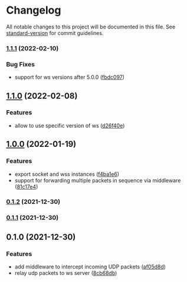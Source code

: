 # Changelog

All notable changes to this project will be documented in this file. See [standard-version](https://github.com/conventional-changelog/standard-version) for commit guidelines.

### [1.1.1](https://github.com/chunkai1312/udp2ws/compare/v1.1.0...v1.1.1) (2022-02-10)


### Bug Fixes

* support for ws versions after 5.0.0 ([fbdc097](https://github.com/chunkai1312/udp2ws/commit/fbdc097d86ed582f7d0d61502a4879604b4f5b4a))

## [1.1.0](https://github.com/chunkai1312/udp2ws/compare/v1.0.0...v1.1.0) (2022-02-08)


### Features

* allow to use specific version of ws ([d26f40e](https://github.com/chunkai1312/udp2ws/commit/d26f40e9c4a9135214ffe83e40c5630b94c8f116))

## [1.0.0](https://github.com/chunkai1312/udp2ws/compare/v0.1.2...v1.0.0) (2022-01-19)


### Features

* export socket and wss instances ([f4ba1e6](https://github.com/chunkai1312/udp2ws/commit/f4ba1e604bfa9f2e315e0f2299e8a55dd697a46d))
* support for forwarding multiple packets in sequence via middleware ([81c17e4](https://github.com/chunkai1312/udp2ws/commit/81c17e4c4462cbbf74b27874227e37fb7a025305))

### [0.1.2](https://github.com/chunkai1312/udp2ws/compare/v0.1.1...v0.1.2) (2021-12-30)

### [0.1.1](https://github.com/chunkai1312/udp2ws/compare/v0.1.0...v0.1.1) (2021-12-30)

## 0.1.0 (2021-12-30)


### Features

* add middleware to intercept incoming UDP packets ([af05d8d](https://github.com/chunkai1312/udp2ws/commit/af05d8d10d1855b21cd74aff6e3af6292212bb47))
* relay udp packets to ws server ([8cb68db](https://github.com/chunkai1312/udp2ws/commit/8cb68db2f8e3f62243f50113e7b8bf979a8ee67f))

